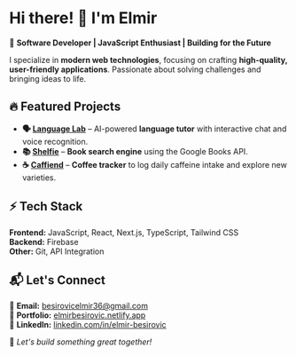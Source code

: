 # Hi there! 👋 I'm Elmir

🚀 **Software Developer | JavaScript Enthusiast | Building for the Future**

I specialize in **modern web technologies**, focusing on crafting **high-quality, user-friendly applications**. Passionate about solving challenges and bringing ideas to life.

## 🔥 Featured Projects

- **🗣️ [Language Lab](https://github.com/iamelmirr/lanugage-lab)** – AI-powered **language tutor** with interactive chat and voice recognition.
- **📚 [Shelfie](https://github.com/iamelmirr/shelfie)** – **Book search engine** using the Google Books API.
- **☕ [Caffiend](https://github.com/iamelmirr/caffiend)** – **Coffee tracker** to log daily caffeine intake and explore new varieties.

## ⚡ Tech Stack
**Frontend:** JavaScript, React, Next.js, TypeScript, Tailwind CSS  
**Backend:** Firebase  
**Other:** Git, API Integration  

## 📬 Let's Connect
📧 **Email:** besirovicelmir36@gmail.com  
🔗 **Portfolio:** [elmirbesirovic.netlify.app](https://elmirbesirovic.netlify.app)  
💼 **LinkedIn:** [linkedin.com/in/elmir-besirovic](https://www.linkedin.com/in/elmir-be%C5%A1irovi%C4%87-502472320/)  

🚀 *Let's build something great together!*
